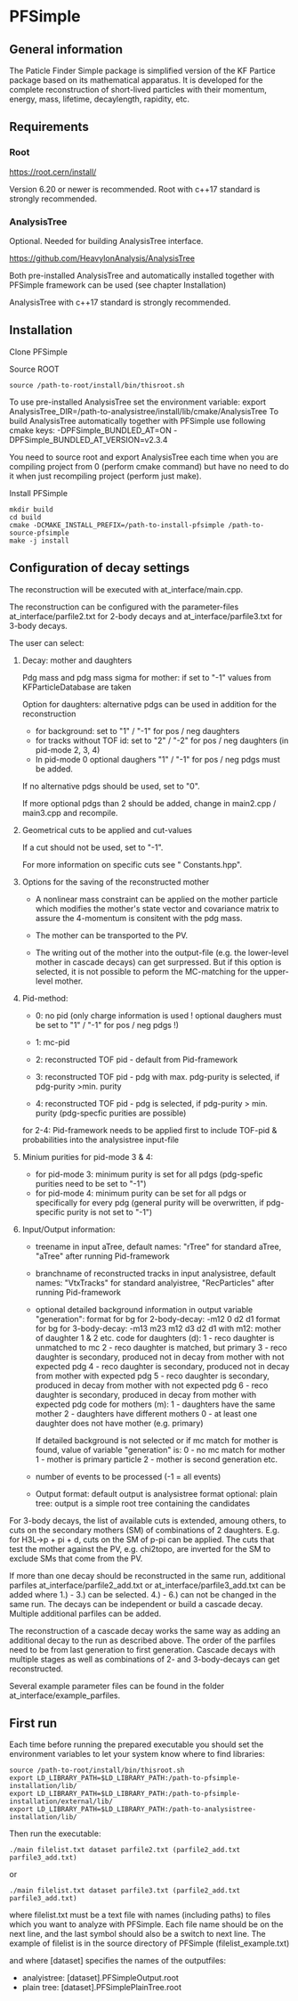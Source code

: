 # PFSimple

## General information

The Paticle Finder Simple package is simplified version of the KF Partice package based on its mathematical apparatus. It is developed for the complete reconstruction of short-lived particles with their momentum, energy, mass, lifetime, decaylength, rapidity, etc.

## Requirements

### Root

https://root.cern/install/

Version 6.20 or newer is recommended. Root with c++17 standard is strongly recommended.

### AnalysisTree

Optional. Needed for building AnalysisTree interface.

https://github.com/HeavyIonAnalysis/AnalysisTree

Both pre-installed AnalysisTree and automatically installed together with PFSimple framework can be used (see chapter Installation)

AnalysisTree with c++17 standard is strongly recommended.

## Installation

Clone PFSimple
    
Source ROOT

    source /path-to-root/install/bin/thisroot.sh
    
To use pre-installed AnalysisTree set the environment variable:
    export AnalysisTree_DIR=/path-to-analysistree/install/lib/cmake/AnalysisTree
To build AnalysisTree automatically together with PFSimple use following cmake keys:
    -DPFSimple_BUNDLED_AT=ON
    -DPFSimple_BUNDLED_AT_VERSION=v2.3.4
    
You need to source root and export AnalysisTree each time when you are compiling project from 0 (perform cmake command) but have no need to do it when just recompiling project (perform just make).
    
Install PFSimple
    
    mkdir build
    cd build
    cmake -DCMAKE_INSTALL_PREFIX=/path-to-install-pfsimple /path-to-source-pfsimple
    make -j install
    
## Configuration of decay settings

The reconstruction will be executed with at_interface/main.cpp.

The reconstruction can be configured with the parameter-files
at_interface/parfile2.txt for 2-body decays and at_interface/parfile3.txt for 3-body decays.

The user can select:
1) Decay: mother and daughters

	Pdg mass and pdg mass sigma for mother: if set to "-1" values from
	KFParticleDatabase are taken
   
   Option for daughters: alternative pdgs can be used in addition
   for the reconstruction
   - for background: set to "1" / "-1" for pos / neg daughters
   - for tracks without TOF id: set to "2" / "-2" for pos / neg
   daughters (in pid-mode 2, 3, 4)
   - In pid-mode 0 optional daughers "1" / "-1" for pos / neg pdgs must be added.

   If no alternative pdgs should be used, set to "0".

   If more optional pdgs than 2 should be added, change in main2.cpp /
   main3.cpp and recompile.

2) Geometrical cuts to be applied and cut-values

   If a cut should not be used, set to "-1".

   For more information on specific cuts see " Constants.hpp".

3)  Options for the saving of the reconstructed mother

    - A nonlinear mass constraint can be applied on the mother particle which modifies the mother's state vector and covariance matrix to
    assure the 4-momentum is consitent with the pdg mass. 

    - The mother can be transported to the PV.

    - The writing out of the mother into the output-file (e.g. the lower-level mother in cascade decays) can get surpressed. But
	if this option is selected, it is not possible to peform the MC-matching for the upper-level mother.
	
4) Pid-method:
   
   - 0: no pid (only charge information is used ! optional daughers must
   be set to "1" / "-1" for pos / neg pdgs !)
   
   - 1: mc-pid
 
   - 2: reconstructed TOF pid - default from Pid-framework
   
   - 3: reconstructed TOF pid - pdg with max. pdg-purity is selected, if pdg-purity >min. purity
   
   - 4: reconstructed TOF pid - pdg is selected, if pdg-purity > min. purity (pdg-specfic purities are possible)

   for 2-4: Pid-framework needs to be applied first to include TOF-pid & probabilities into the analysistree input-file

5) Minium purities for pid-mode 3 & 4:
   - for pid-mode 3: minimum purity is set for all pdgs (pdg-spefic purities
   need to be set to "-1")
   - for pid-mode 4: minimum purity can be set for all pdgs or specifically
   for every pdg (general purity will be overwritten, if pdg-specific
   purity is not set to "-1")

6) Input/Output information:
   - treename in input aTree, default names: "rTree" for standard aTree,
   "aTree" after running Pid-framework
   - branchname of reconstructed tracks in input analysistree, default names: "VtxTracks"
     for standard analyistree, "RecParticles" after running Pid-framework
   - optional detailed background information in output variable "generation":
	  format for bg for 2-body-decay: -m12 0 d2 d1
	  format for bg for 3-body-decay: -m13 m23 m12 d3 d2 d1 
      with m12: mother of daughter 1 & 2 etc.
	  code for daughters (d):
	    1 - reco daughter is unmatched to mc
        2 - reco daughter is matched, but primary
        3 - reco daughter is secondary, produced not in decay from mother with not expected pdg
        4 - reco daughter is secondary, produced not in decay from mother with expected pdg
        5 - reco daughter is secondary, produced in decay from mother with not expected pdg
        6 - reco daughter is secondary, produced in decay from mother with expected pdg
	  code for mothers (m):
	    1 - daughters have the same mother
        2 - daughters have different mothers
        0 - at least one daughter does not have mother (e.g. primary)

       If detailed background is not selected or if mc match for mother is found, value of variable "generation" is:
        0 - no mc match for mother
        1 - mother is primary particle
        2 - mother is second generation etc.
		 
   - number of events to be processed (-1 = all events)
   - Output format: default output is analysistree format
      optional: plain tree: output is a simple root tree containing the candidates

For 3-body decays, the list of available cuts is extended, amoung others, to cuts
on the secondary mothers (SM) of combinations of 2 daughters. E.g. for
H3L->p + pi + d, cuts on the SM of p-pi can be applied. The cuts
that test the mother against the PV, e.g. chi2topo, are inverted for
the SM to exclude SMs that come from the PV.

If more than one decay should be reconstructed in the same run, additional
parfiles at_interface/parfile2_add.txt or at_interface/parfile3_add.txt can be added
where 1.) - 3.) can be selected. 4.) - 6.) can not be changed in the same run. The 
decays can be independent or build a cascade decay. Multiple additional
parfiles can be added.

The reconstruction of a cascade decay works the same way as adding an additional decay
to the run as described above. The order of the parfiles need to be from last generation to
first generation. Cascade decays with multiple stages as well as combinations of
2- and 3-body-decays can get reconstructed.

Several example parameter files can be found in the folder at_interface/example_parfiles.

## First run

Each time before running the prepared executable you should set the environment variables to let your system know where to find libraries:

    source /path-to-root/install/bin/thisroot.sh
    export LD_LIBRARY_PATH=$LD_LIBRARY_PATH:/path-to-pfsimple-installation/lib/
    export LD_LIBRARY_PATH=$LD_LIBRARY_PATH:/path-to-pfsimple-installation/external/lib/
    export LD_LIBRARY_PATH=$LD_LIBRARY_PATH:/path-to-analysistree-installation/lib/
 
Then run the executable:

    ./main filelist.txt dataset parfile2.txt (parfile2_add.txt parfile3_add.txt)

or

    ./main filelist.txt dataset parfile3.txt (parfile2_add.txt parfile3_add.txt)
	
where filelist.txt must be a text file with names (including paths) to
files which you want to analyze with PFSimple. Each file name should
be on the next line, and the last symbol should also be a switch to
next line. The example of filelist is in the source directory of
PFSimple (filelist_example.txt)

and where [dataset] specifies the names of the outputfiles:
- analyistree: [dataset].PFSimpleOutput.root
- plain tree: [dataset].PFSimplePlainTree.root

